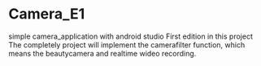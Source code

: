 # Camera_E1
simple camera_application with android studio
First edition in this project
The completely project will implement the camerafilter function, which means the beautycamera and realtime wideo recording.
